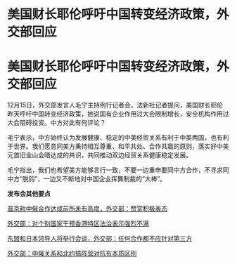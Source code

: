 # 美国财长耶伦呼吁中国转变经济政策，外交部回应

# 美国财长耶伦呼吁中国转变经济政策，外交部回应

12月15日，外交部发言人毛宁主持例行记者会。法新社记者提问，美国财长耶伦昨天呼吁中国转变经济政策，她说国有企业作用过大会限制增长，安全机构作用过大会阻碍投资。中方对此有何评论？

毛宁表示，中方始终认为发展健康、稳定的中美经贸关系有利于中美两国，也有利于世界。我们愿意同美方秉持相互尊重、和平共处、合作共赢的原则，落实好中美元首旧金山会晤达成的共识，共同推动双边经贸关系健康稳定发展。

毛宁指出，我们也希望美方能够言行一致，不要一边重申要同中方合作，不寻求同中方“脱钩”，一边又不断地对中国企业挥舞制裁的“大棒”。

**发布会其他要点**

[普京称中俄合作达成前所未有高度，外交部：赞赏积极表态](https://news.qq.com/rain/a/20231215A05XT700)

[外交部：对个别国家干预香港特区法治表示强烈不满](https://news.qq.com/rain/a/20231215A05X3300)

[东盟和日本领导人将举行会谈，外交部：任何合作都不应针对第三方](https://news.qq.com/rain/a/20231215A05XSM00)

[外交部：中俄关系和北约搞阵营对抗有本质区别](https://news.qq.com/rain/a/20231215A05YNV00)

